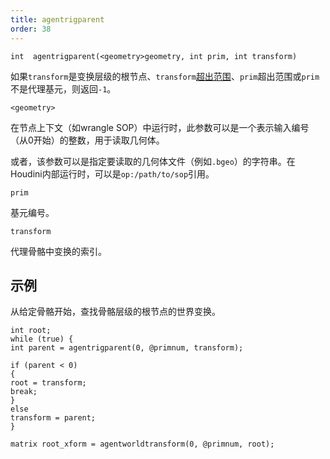 ```yaml
---
title: agentrigparent
order: 38
---
```

`int  agentrigparent(<geometry>geometry, int prim, int transform)`

如果`transform`是变换层级的根节点、`transform`[超出范围](/zh-cn/houdini-vex/crowds/agenttransformcount "返回代理基元骨骼中的变换数量")、`prim`超出范围或`prim`不是代理基元，则返回`-1`。

`<geometry>`

在节点上下文（如wrangle SOP）中运行时，此参数可以是一个表示输入编号（从0开始）的整数，用于读取几何体。

或者，该参数可以是指定要读取的几何体文件（例如`.bgeo`）的字符串。在Houdini内部运行时，可以是`op:/path/to/sop`引用。

`prim`

基元编号。

`transform`

代理骨骼中变换的索引。

## 示例

从给定骨骼开始，查找骨骼层级的根节点的世界变换。

```vex
int root;
while (true) {
int parent = agentrigparent(0, @primnum, transform);

if (parent < 0)
{
root = transform;
break;
}
else
transform = parent;
}

matrix root_xform = agentworldtransform(0, @primnum, root);

```
